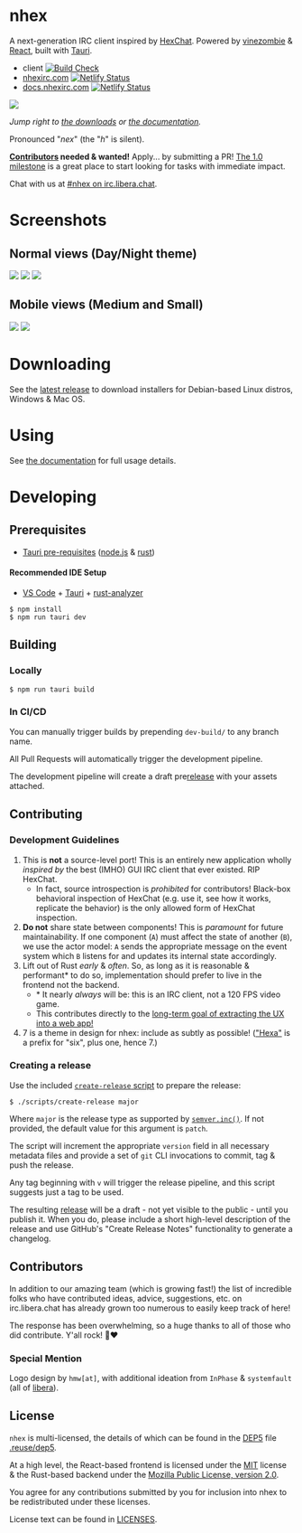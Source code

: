 # nhex
A next-generation IRC client inspired by [HexChat](https://hexchat.github.io/). Powered by [vinezombie](https://crates.io/crates/vinezombie) & [React](https://react.dev/), built with [Tauri](https://tauri.app/).

- client [![Build Check](https://github.com/nhexirc/nhex/actions/workflows/build_check.yml/badge.svg)](https://github.com/nhexirc/nhex/actions/workflows/build_check.yml)
- [nhexirc.com](https://nhexirc.com) [![Netlify Status](https://api.netlify.com/api/v1/badges/aca73784-8f91-4be8-8bf0-391e0c93b13d/deploy-status)](https://app.netlify.com/sites/nhex/deploys)
- [docs.nhexirc.com](https://docs.nhexirc.com) [![Netlify Status](https://api.netlify.com/api/v1/badges/3e9e90bf-f768-45da-8668-4f67b6f3830e/deploy-status)](https://app.netlify.com/sites/nhex-docs/deploys)


![](./packages/client/public/screenshots/nh_conn.png)

_Jump right to [the downloads](https://github.com/nhexirc/nhex/releases/latest) or [the documentation](https://docs.nhexirc.com)._

Pronounced "_nex_" (the "_h_" is silent).

**[Contributors](#contributing) needed & wanted!** Apply... by submitting a PR! [The 1.0 milestone](https://github.com/nhexirc/client/milestone/1) is a great place to start looking for tasks with immediate impact.

Chat with us at [#nhex on irc.libera.chat](https://web.libera.chat/?channel=#nhex).
# Screenshots

## Normal views (Day/Night theme)
![](./packages/client/public/screenshots/nh_irc.png)
![](./packages/client/public/screenshots/nh_server.png)
![](./packages/client/public/screenshots/nh_conn_alt.png)

## Mobile views (Medium and Small)
![](./packages/client/public/screenshots/nh_mobile_med.png)
![](./packages/client/public/screenshots/nh_mobile_small.png)

# Downloading

See the [latest release](https://github.com/nhexirc/nhex/releases/latest) to download installers for Debian-based Linux distros, Windows & Mac OS.

# Using

See [the documentation](https:///docs.nhexirc.com) for full usage details.

# Developing

## Prerequisites

* [Tauri pre-requisites](https://tauri.app/v1/guides/getting-started/prerequisites/) ([node.js](https://nodejs.org/en/download) & [rust](https://www.rust-lang.org/tools/install))

#### Recommended IDE Setup

- [VS Code](https://code.visualstudio.com/) + [Tauri](https://marketplace.visualstudio.com/items?itemName=tauri-apps.tauri-vscode) + [rust-analyzer](https://marketplace.visualstudio.com/items?itemName=rust-lang.rust-analyzer)

```shell
$ npm install
$ npm run tauri dev
```

## Building

### Locally

```shell
$ npm run tauri build
```

### In CI/CD

You can manually trigger builds by prepending `dev-build/` to any branch name.

All Pull Requests will automatically trigger the development pipeline.

The development pipeline will create a draft pre[release](https://github.com/nhexirc/nhex/releases) with your assets attached.

## Contributing

### Development Guidelines

1. This is **not** a source-level port! This is an entirely new application wholly _inspired by_ the best (IMHO) GUI IRC client that ever existed. RIP HexChat.
   * In fact, source introspection is *prohibited* for contributors! Black-box behavioral inspection of HexChat (e.g. use it, see how it works, replicate the behavior) is the only allowed form of HexChat inspection.
1. **Do not** share state between components! This is *paramount* for future maintainability. If one component (`A`) must affect the state of another (`B`), we use the actor model: `A` sends the appropriate message on the event system which `B` listens for and updates its internal state accordingly.
1. Lift out of Rust _early_ & _often_. So, as long as it is reasonable & performant* to do so, implementation should prefer to live in the frontend not the backend.
    * \* It nearly _always_ will be: this is an IRC client, not a 120 FPS video game.
    * This contributes directly to the [long-term goal of extracting the UX into a web app!](https://github.com/nhexirc/client/issues/17)
1. 7 is a theme in design for nhex: include as subtly as possible! (["Hexa"](https://en.wikipedia.org/wiki/Numeral_prefix#Table_of_number_prefixes_in_English) is a prefix for "six", plus one, hence 7.)

### Creating a release

Use the included [`create-release` script](/packages/client/scripts/create-release) to prepare the release:

```shell
$ ./scripts/create-release major
```

Where `major` is the release type as supported by [`semver.inc()`](https://www.npmjs.com/packages/semver). If not provided, the default value for this argument is `patch`.

The script will increment the appropriate `version` field in all necessary metadata files and provide a set of `git` CLI invocations to commit, tag & push the release.

Any tag beginning with `v` will trigger the release pipeline, and this script suggests just a tag to be used.

The resulting [release](https://github.com/nhexirc/nhex/releases) will be a draft - not yet visible to the public - until you publish it. When you do, please include a short high-level description of the release and use GitHub's "Create Release Notes" functionality to generate a changelog.

## Contributors

In addition to our amazing team (which is growing fast!) the list of incredible folks who have contributed ideas, advice, suggestions, etc. on irc.libera.chat has already grown too numerous to easily keep track of here!

The response has been overwhelming, so a huge thanks to all of those who did contribute. Y'all rock! 🤘❤️

### Special Mention

Logo design by `hmw[at]`, with additional ideation from `InPhase` & `systemfault` (all of [libera](https://libera.chat/)).

## License

`nhex` is multi-licensed, the details of which can be found in the [DEP5](https://reuse.software/spec/#dep5) file [.reuse/dep5](./packages/client/.reuse/dep5).

At a high level, the React-based frontend is licensed under the [MIT]([./packages/client/LICENSES/MIT.txt) license & the Rust-based backend under the [Mozilla Public License, version 2.0](./packages/client/LICENSES/MPL-2.0.txt).

You agree for any contributions submitted by you for inclusion into nhex to be redistributed under these licenses.

License text can be found in [LICENSES](./packages/client/LICENSES/).
